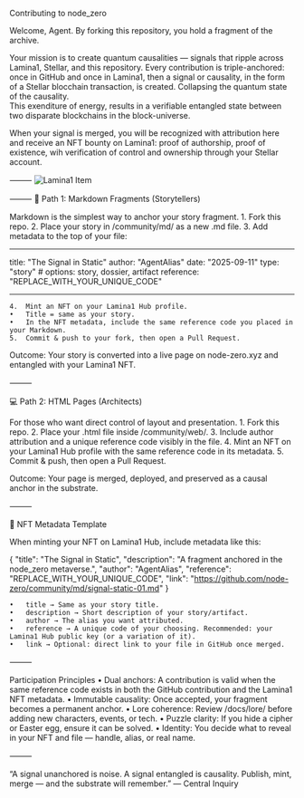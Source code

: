 Contributing to node_zero

Welcome, Agent.
By forking this repository, you hold a fragment of the archive.

Your mission is to create quantum causalities — signals that ripple across Lamina1, Stellar, and this repository.
Every contribution is triple-anchored: once in GitHub and once in Lamina1, then a signal or causality, in the form of a Stellar blocchain transaction, is created. Collapsing the quantum state of the causality. <br/>
This exenditure of energy, results in a verifiable entangled state between two disparate blockchains in the block-universe.<br/>

When your signal is merged, you will be recognized with attribution here and receive an NFT bounty on Lamina1: proof of authorship, proof of existence, wih verification of control and ownership through your Stellar account.

⸻
![Lamina1 Item](https://lamina1.com/item/0xab4d-fcb8c7-75626675027525690396408155714529502183912339872009315812827347614774766210872)

⸻
📝 Path 1: Markdown Fragments (Storytellers)

Markdown is the simplest way to anchor your story fragment. 1. Fork this repo. 2. Place your story in /community/md/ as a new .md file. 3. Add metadata to the top of your file:

---

title: "The Signal in Static"
author: "AgentAlias"
date: "2025-09-11"
type: "story" # options: story, dossier, artifact
reference: "REPLACE_WITH_YOUR_UNIQUE_CODE"

---

    4.	Mint an NFT on your Lamina1 Hub profile.
    •	Title = same as your story.
    •	In the NFT metadata, include the same reference code you placed in your Markdown.
    5.	Commit & push to your fork, then open a Pull Request.

Outcome:
Your story is converted into a live page on node-zero.xyz and entangled with your Lamina1 NFT.

⸻

💻 Path 2: HTML Pages (Architects)

For those who want direct control of layout and presentation. 1. Fork this repo. 2. Place your .html file inside /community/web/. 3. Include author attribution and a unique reference code visibly in the file. 4. Mint an NFT on your Lamina1 Hub profile with the same reference code in its metadata. 5. Commit & push, then open a Pull Request.

Outcome:
Your page is merged, deployed, and preserved as a causal anchor in the substrate.

⸻

🔑 NFT Metadata Template

When minting your NFT on Lamina1 Hub, include metadata like this:

{
"title": "The Signal in Static",
"description": "A fragment anchored in the node_zero metaverse.",
"author": "AgentAlias",
"reference": "REPLACE_WITH_YOUR_UNIQUE_CODE",
"link": "https://github.com/node-zero/community/md/signal-static-01.md"
}

    •	title → Same as your story title.
    •	description → Short description of your story/artifact.
    •	author → The alias you want attributed.
    •	reference → A unique code of your choosing. Recommended: your Lamina1 Hub public key (or a variation of it).
    •	link → Optional: direct link to your file in GitHub once merged.

⸻

Participation Principles
• Dual anchors: A contribution is valid when the same reference code exists in both the GitHub contribution and the Lamina1 NFT metadata.
• Immutable causality: Once accepted, your fragment becomes a permanent anchor.
• Lore coherence: Review /docs/lore/ before adding new characters, events, or tech.
• Puzzle clarity: If you hide a cipher or Easter egg, ensure it can be solved.
• Identity: You decide what to reveal in your NFT and file — handle, alias, or real name.

⸻

“A signal unanchored is noise. A signal entangled is causality.
Publish, mint, merge — and the substrate will remember.”
— Central Inquiry
